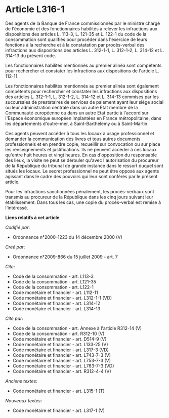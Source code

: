# Article L316-1

Des agents de la Banque de France commissionnés par le ministre chargé de l'économie et des fonctionnaires habilités à
relever les infractions aux dispositions des articles L. 113-3, L. 121-35 et L. 122-1 du code de la consommation sont
qualifiés pour procéder dans l'exercice de leurs fonctions à la recherche et à la constatation par procès-verbal des
infractions aux dispositions des articles L. 312-1-1, L. 312-1-2, L. 314-12 et L. 314-13 du présent code. 

Les fonctionnaires habilités mentionnés au premier alinéa sont compétents pour rechercher et constater les infractions aux
dispositions de l'article L. 112-11. 

Les fonctionnaires habilités mentionnés au premier alinéa sont également compétents pour rechercher et constater les
infractions aux dispositions des articles L. 312-1-1, L. 312-1-2, L. 314-12 et L. 314-13 commises par les succursales de
prestataires de services de paiement ayant leur siège social ou leur administration centrale dans un autre Etat membre de la
Communauté européenne ou dans un autre Etat partie à l'accord sur l'Espace économique européen implantées en France
métropolitaine, dans les départements d'outre-mer, à Saint-Barthélemy ou à Saint-Martin. 

Ces agents peuvent accéder à tous les locaux à usage professionnel et demander la communication des livres et tous autres
documents professionnels et en prendre copie, recueillir sur convocation ou sur place les renseignements et justifications.
Ils ne peuvent accéder à ces locaux qu'entre huit heures et vingt heures. En cas d'opposition du responsable des lieux, la
visite ne peut se dérouler qu'avec l'autorisation du procureur de la République du tribunal de grande instance dans le
ressort duquel sont situés les locaux. Le secret professionnel ne peut être opposé aux agents agissant dans le cadre des
pouvoirs qui leur sont conférés par le présent article. 

Pour les infractions sanctionnées pénalement, les procès-verbaux sont transmis au procureur de la République dans les cinq
jours suivant leur établissement. Dans tous les cas, une copie du procès-verbal est remise à l'intéressé.

**Liens relatifs à cet article**

_Codifié par_:

  - Ordonnance n°2000-1223 du 14 décembre 2000 (V)

_Créé par_:

  - Ordonnance n°2009-866 du 15 juillet 2009 - art. 7

_Cite_:

  - Code de la consommation - art. L113-3
  - Code de la consommation - art. L121-35
  - Code de la consommation - art. L122-1
  - Code monétaire et financier - art. L112-11
  - Code monétaire et financier - art. L312-1-1 (VD)
  - Code monétaire et financier - art. L314-12
  - Code monétaire et financier - art. L314-13

_Cité par_:

  - Code de la consommation - art. Annexe à l'article R312-14 (V)
  - Code de la consommation - art. R312-10 (V)
  - Code monétaire et financier - art. D514-9 (V)
  - Code monétaire et financier - art. L133-25 (V)
  - Code monétaire et financier - art. L317-3 (VD)
  - Code monétaire et financier - art. L743-7-3 (V)
  - Code monétaire et financier - art. L753-7-3 (V)
  - Code monétaire et financier - art. L763-7-3 (VD)
  - Code monétaire et financier - art. R312-4-4 (V)

_Anciens textes_:

  - Code monétaire et financier - art. L315-1 (T)

_Nouveaux textes_:

  - Code monétaire et financier - art. L317-1 (V)
